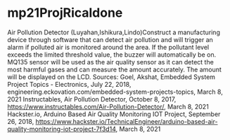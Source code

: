 # mp21ProjRicaldone
Air Pollution Detector (Luyahan,Ishikura,Lindo)Construct a manufacturing device through software that can detect air pollution and will trigger an alarm if polluted air is monitored around the area. If the pollutant level exceeds the limited threshold value, the buzzer will automatically be on. MQ135 sensor will be used as the air quality sensor as it can detect the most harmful gases and can measure the amount accurately. The amount will be displayed on the LCD.  Sources: Goel, Akshat, Embedded System Project Topics - Electronics, July 22, 2018, engineering.eckovation.com/embedded-system-projects-topics, March 8, 2021  Instructables, Air Pollution Detector, October 8, 2017, https://www.instructables.com/Air-Pollution-Detector/, March 8, 2021  Hackster.io, Arduino Based Air Quality Monitoring IOT Project, September 26, 2018, https://www.hackster.io/TechnicalEngineer/arduino-based-air-quality-monitoring-iot-project-7f3d14, March 8, 2021
